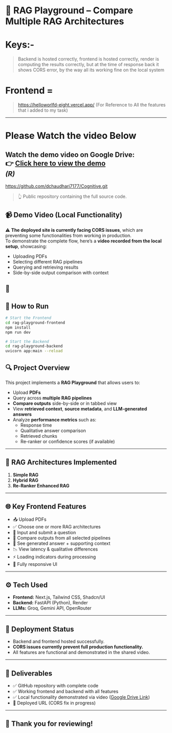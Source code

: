 # 🧠 RAG Playground – Compare Multiple RAG Architectures

# Keys:-
> Backend is hosted correctly, 
> frontend is hosted correctly, 
> render is computing the results correctly, 
> but at the time of response back it shows CORS error, 
> by the way all its working fine on the local system

# Frontend = 
> https://helloworlfd-eight.vercel.app/  (For Reference to All the features that i added to my task)
---
# Please Watch the video Below
 **Watch the demo video on Google Drive:**  
👉 [Click here to view the demo](https://drive.google.com/file/d/1J03PcaxUngdxH9xMmX1KNjoCyf99w9QD/view?usp=sharing)  
*(R)*
---

https://github.com/dchaudhari7177/Cognitive.git 
> 👆 Public repository containing the full source code.


## 📹 Demo Video (Local Functionality)

⚠️ **The deployed site is currently facing CORS issues**, which are preventing some functionalities from working in production.  
To demonstrate the complete flow, here’s a **video recorded from the local setup**, showcasing:

- Uploading PDFs
- Selecting different RAG pipelines
- Querying and retrieving results
- Side-by-side output comparison with context

📁
---
## 🚀 How to Run

```bash
# Start the Frontend
cd rag-playground-frontend
npm install
npm run dev

# Start the Backend
cd rag-playground-backend
uvicorn app:main --reload
```



## 🔍 Project Overview

This project implements a **RAG Playground** that allows users to:

- Upload **PDFs**
- Query across **multiple RAG pipelines**
- **Compare outputs** side-by-side or in tabbed view
- View **retrieved context**, **source metadata**, and **LLM-generated answers**
- Analyze **performance metrics** such as:
  - Response time
  - Qualitative answer comparison
  - Retrieved chunks
  - Re-ranker or confidence scores (if available)

---

## 🧪 RAG Architectures Implemented

1. **Simple RAG**
2. **Hybrid RAG**
3. **Re-Ranker Enhanced RAG**

---

## 🌐 Key Frontend Features

- 📤 Upload PDFs
- ✅ Choose one or more RAG architectures
- 💬 Input and submit a question
- 🔁 Compare outputs from all selected pipelines
- 🧠 See generated answer + supporting context
- 📉 View latency & qualitative differences
- ⚡ Loading indicators during processing
- 📱 Fully responsive UI

---

## ⚙️ Tech Used

- **Frontend:** Next.js, Tailwind CSS, Shadcn/UI
- **Backend:** FastAPI (Python), Render
- **LLMs:** Groq, Gemini API, OpenRouter


---

## 🚧 Deployment Status

- Backend and frontend hosted successfully.
- **CORS issues currently prevent full production functionality.**
- All features are functional and demonstrated in the shared video.

---

## 📝 Deliverables

- ✅ GitHub repository with complete code
- ✅ Working frontend and backend with all features
- ✅ Local functionality demonstrated via video ([Google Drive Link](https://drive.google.com/file/d/1J03PcaxUngdxH9xMmX1KNjoCyf99w9QD/view?usp=drive_link))
- 🚧 Deployed URL (CORS fix in progress)

---

## 🙌 Thank you for reviewing!
